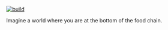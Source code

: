 [![build](https://github.com/lever1209/pandora-core/actions/workflows/build.yml/badge.svg?branch=development-1.19.x)](https://github.com/lever1209/pandora-core/actions/workflows/build.yml)

Imagine a world where you are at the bottom of the food chain.
